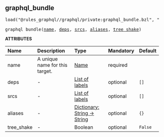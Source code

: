 <!-- Generated with Stardoc: http://skydoc.bazel.build -->



<a id="graphql_bundle"></a>

## graphql_bundle

<pre>
load("@rules_graphql//graphql/private:graphql_bundle.bzl", "graphql_bundle")

graphql_bundle(<a href="#graphql_bundle-name">name</a>, <a href="#graphql_bundle-deps">deps</a>, <a href="#graphql_bundle-srcs">srcs</a>, <a href="#graphql_bundle-aliases">aliases</a>, <a href="#graphql_bundle-tree_shake">tree_shake</a>)
</pre>



**ATTRIBUTES**


| Name  | Description | Type | Mandatory | Default |
| :------------- | :------------- | :------------- | :------------- | :------------- |
| <a id="graphql_bundle-name"></a>name |  A unique name for this target.   | <a href="https://bazel.build/concepts/labels#target-names">Name</a> | required |  |
| <a id="graphql_bundle-deps"></a>deps |  -   | <a href="https://bazel.build/concepts/labels">List of labels</a> | optional |  `[]`  |
| <a id="graphql_bundle-srcs"></a>srcs |  -   | <a href="https://bazel.build/concepts/labels">List of labels</a> | optional |  `[]`  |
| <a id="graphql_bundle-aliases"></a>aliases |  -   | <a href="https://bazel.build/rules/lib/dict">Dictionary: String -> String</a> | optional |  `{}`  |
| <a id="graphql_bundle-tree_shake"></a>tree_shake |  -   | Boolean | optional |  `False`  |


